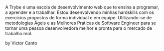 A Trybe é uma escola de desenvolvimento web que te ensina a programar, a aprender e a trabalhar. Estou desenvolvendo minhas hardskills com os exercícios propostos de forma individual e em equipe. Utilizando-se de metodologias Ágeis e as Melhores Práticas de Software Engineer para se tornar uma pessoa desenvolvedora melhor e pronta para o mercado de trabalho real.

by Victor Canto

